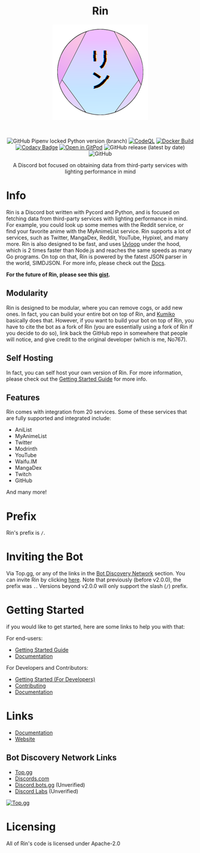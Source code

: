 <div align=center>

# Rin

![Rin's Logo](./assets/rin-logo.png)

<br/>

![GitHub Pipenv locked Python version (branch)](https://img.shields.io/github/pipenv/locked/python-version/No767/Rin/dev?label=Python&logo=python&logoColor=white) 
[![CodeQL](https://github.com/No767/Rin/actions/workflows/codeql-analysis.yml/badge.svg?branch=dev)](https://github.com/No767/Rin/actions/workflows/codeql-analysis.yml) [![Docker Build](https://github.com/No767/Rin/actions/workflows/docker-build.yml/badge.svg)](https://github.com/No767/Rin/actions/workflows/docker-build.yml) [![Codacy Badge](https://app.codacy.com/project/badge/Grade/ec2cf4ceacc746b3a4570d324c843a4b)](https://www.codacy.com/gh/No767/Rin/dashboard?utm_source=github.com&amp;utm_medium=referral&amp;utm_content=No767/Rin&amp;utm_campaign=Badge_Grade) [![Open in GitPod](https://img.shields.io/badge/Open%20in%20-GitPod-blue?logo=gitpod)](https://gitpod.io/#https://github.com/No767/Rin) ![GitHub release (latest by date)](https://img.shields.io/github/v/release/No767/Rin?label=Release&logo=github) ![GitHub](https://img.shields.io/github/license/No767/Rin?label=License&logo=github)

A Discord bot focused on obtaining data from third-party services with lighting performance in mind

<div align=left>

# Info

Rin is a Discord bot written with Pycord and Python, and is focused on fetching data from third-party services with lighting performance in mind. For example, you could look up some memes with the Reddit service, 
or find your favorite anime with the MyAnimeList service. Rin supports a lot of services, such as Twitter, MangaDex, Reddit, YouTube, Hypixel, and many more. Rin is also designed to be fast, and uses [Uvloop](https://github.com/MagicStack/uvloop) under the 
hood, which is 2 times faster than Node.js and reaches the same speeds as many Go programs. On top on that, Rin is powered by the fatest JSON parser in the world, SIMDJSON. For more info, please check out the [Docs](https://docs.rinbot.live/).

**For the future of Rin, please see this [gist](https://gist.github.com/No767/de27c61dc471ac331a45ea7c2bda62c0).**
## Modularity

Rin is designed to be modular, where you can remove cogs, or add new ones. In fact, you can build your entire bot on top of Rin, and [Kumiko](https://github.com/No767/Kumiko) basically does that. However, if you want to build your bot on top of Rin, you have to cite the bot as a fork of Rin (you are essentially using a fork of Rin if you decide to do so), link back the GitHub repo in somewhere that people will notice, and give credit to the original developer (which is me, No767).

## Self Hosting

In fact, you can self host your own version of Rin. For more information, please check out the [Getting Started Guide](./Community/getting-started-guide.md) for more info.
## Features

Rin comes with integration from 20 services. Some of these services that are fully supported and integrated include:

- AniList
- MyAnimeList
- Twitter
- Modrinth
- YouTube
- Waifu.IM
- MangaDex
- Twitch
- GitHub

And many more!

# Prefix

Rin's prefix is `/`.

# Inviting the Bot

Via Top.gg, or any of the links in the [Bot Discovery Network](https://github.com/No767/Rin#bot-discovery-network-links) section. You can invite Rin by clicking [here](https://top.gg/bot/865883525932253184/invite). Note that previously (before v2.0.0), the prefix was `.`. Versions beyond v2.0.0 will only support the slash (`/`) prefix.

# Getting Started

if you would like to get started, here are some links to help you with that:

For end-users:
- [Getting Started Guide](./Community/getting-started-guide.md)
- [Documentation](https://docs.rinbot.live)

For Developers and Contributors:
- [Getting Started (For Developers)](https://github.com/No767/Rin/blob/dev/Community/getting-started-rin.md)
- [Contributing](https://github.com/No767/Rin/blob/dev/Community/contributing.md)
- [Documentation](https://rin-docs.vercel.app/)

# Links 

- [Documentation](https://rin-docs.vercel.app/)
- [Website](https://rin-dbot.vercel.app/)

## Bot Discovery Network Links

- [Top.gg](https://top.gg/bot/865883525932253184)
- [Discords.com](https://discords.com/bots/bot/865883525932253184)
- [Discord.bots.gg](https://discord.bots.gg/bots/865883525932253184) (Unverified)
- [Discord Labs](https://bots.discordlabs.org/bot/865883525932253184) (Unverified)

[![Top.gg](https://top.gg/api/widget/865883525932253184.svg)](https://top.gg/bot/865883525932253184)

# Licensing

All of Rin's code is licensed under Apache-2.0
